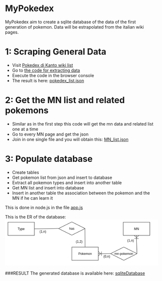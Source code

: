# MyPokedex

MyPokedex aim to create a sqlite database of the data of the first generation of pokemon. Data will be estrapolated from the italian wiki pages.

# 1: Scraping General Data

  - Visit [Pokedex di Kanto wiki list](#%20MyPokedex%20%20MyPokedex%20aim%20to%20create%20a%20sqlite%20database%20of%20the%20data%20of%20the%20first%20generation%20of%20pokemon.%20Data%20will%20be%20estrapolated%20from%20the%20italian%20wiki%20pages.%20%20#%201%20Phase:%20Scraping%20General%20Data!%20%20%20%20-%20Visit%20https://wiki.pokemoncentral.it/Elenco_Pok%C3%A9mon_secondo_il_Pok%C3%A9dex_di_Kanto)
  - Go to [the code for extracting data](./data/parser/crawl_pokedex_list.js "the code for extracting data")
  - Execute the code in the browser console
  - The result is here: [pokedex_list.json](./data/pokedex_list.json "pokedex_list.json")

# 2: Get the MN list and related pokemons
- Similar as in the first step this code will get the mn data and related list one at a time
- Go to every MN page and get the json
- Join in one single file and you will obtain this: [MN_list.json](./data/MN_list.json "MN_list.json")


# 3: Populate database
- Create tables
- Get pokemon list from json and insert to database
- Extract all pokemon types and insert into another table
- Get MN list and insert into database
- Insert in another table the association between the pokemon and the MN if he can learn it

This is done in node.js in the file [app.js](app.js "app.js")

This is the ER of the database:
![](ERDiagram.png)


###RESULT
The generated database is available here: [sqliteDatabase](pokebase.db "sqliteDatabase")